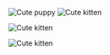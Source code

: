 ![Cute puppy](https://place-puppy.com/600x400)
![Cute kitten](https://placekitten.com/600/400)


![Cute kitten](https://placekitten.com/400/600)

![Cute kitten](https://placekitten.com/600/400)